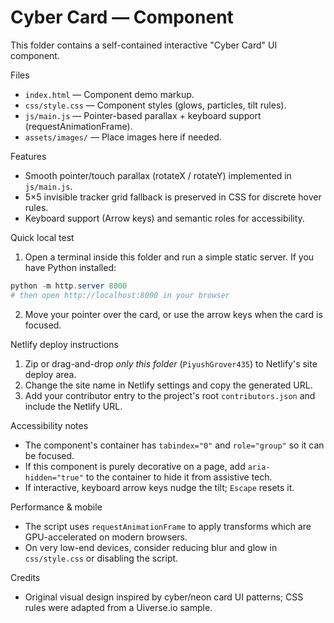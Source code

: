 # Cyber Card — Component

This folder contains a self-contained interactive "Cyber Card" UI component.

Files
- `index.html` — Component demo markup.
- `css/style.css` — Component styles (glows, particles, tilt rules).
- `js/main.js` — Pointer-based parallax + keyboard support (requestAnimationFrame).
- `assets/images/` — Place images here if needed.

Features
- Smooth pointer/touch parallax (rotateX / rotateY) implemented in `js/main.js`.
- 5×5 invisible tracker grid fallback is preserved in CSS for discrete hover rules.
- Keyboard support (Arrow keys) and semantic roles for accessibility.

Quick local test

1. Open a terminal inside this folder and run a simple static server. If you have Python installed:

```powershell
python -m http.server 8000
# then open http://localhost:8000 in your browser
```

2. Move your pointer over the card, or use the arrow keys when the card is focused.

Netlify deploy instructions

1. Zip or drag-and-drop *only this folder* (`PiyushGrover435`) to Netlify's site deploy area.
2. Change the site name in Netlify settings and copy the generated URL.
3. Add your contributor entry to the project's root `contributors.json` and include the Netlify URL.

Accessibility notes

- The component's container has `tabindex="0"` and `role="group"` so it can be focused.
- If this component is purely decorative on a page, add `aria-hidden="true"` to the container to hide it from assistive tech.
- If interactive, keyboard arrow keys nudge the tilt; `Escape` resets it.

Performance & mobile

- The script uses `requestAnimationFrame` to apply transforms which are GPU-accelerated on modern browsers.
- On very low-end devices, consider reducing blur and glow in `css/style.css` or disabling the script.

Credits

- Original visual design inspired by cyber/neon card UI patterns; CSS rules were adapted from a Uiverse.io sample.
